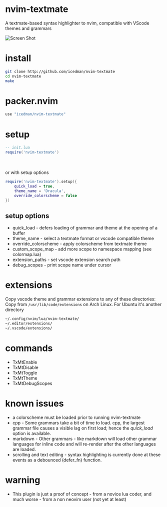 # nvim-textmate
A textmate-based syntax highlighter to nvim, compatible with VScode themes and grammars

![Screen Shot](https://raw.githubusercontent.com/icedman/nvim-textmate/main/screenshots/Screenshot%20from%202022-08-18%2010-15-03.png)

# install

```sh
git clone http://github.com/icedman/nvim-textmate
cd nvim-textmate
make
```

# packer.nvim

```lua
use "icedman/nvim-textmate"
```

# setup

```lua
-- init.lua
require('nvim-textmate')
```

<br/>
<br/>or with setup options<br/>


```lua
require('nvim-textmate').setup({
    quick_load = true,
    theme_name = 'Dracula',
    override_colorscheme = false
})
```

## setup options

* quick_load - defers loading of grammar and theme at the opening of a buffer 
* theme_name - select a textmate format or vscode compatible theme
* override_colorscheme - apply colorscheme from textmate theme
* custom_scope_map - add more scope to namespace mapping (see colormap.lua)
* extension_paths - set vscode extension search path
* debug_scopes - print scope name under cursor

# extensions

Copy vscode theme and grammar extensions to any of these directories:
Copy from `/usr/lib/code/extensions` on Arch Linux.
For Ubuntu it's another directory

```sh
~/.config/nvim/lua/nvim-textmate/
~/.editor/extensions/
~/.vscode/extensions/
```

# commands

* TxMtEnable
* TxMtDisable
* TxMtToggle
* TxMtTheme
* TxMtDebugScopes

# known issues

* a colorscheme must be loaded prior to running nvim-textmate
* cpp - Some grammars take a bit of time to load. cpp, the largest grammar file causes a visible lag on first load; hence the *quick_load* option is available.
* markdown - Other grammars - like markdown will load other grammar languages for inline code and will re-render after the other languages are loaded.
* scrolling and text editing - syntax highlighting is currently done at these events as a debounced (defer_fn) function.

# warning

* This plugin is just a proof of concept - from a novice lua coder, and much worse - from a non neovim user (not yet at least)

